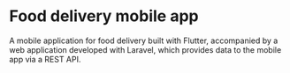 # Food delivery mobile app
A mobile application for food delivery built with Flutter, accompanied by a web application developed with Laravel, which provides data to the mobile app via a REST API.



